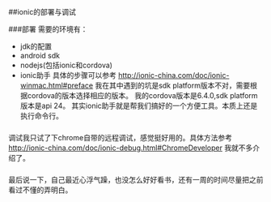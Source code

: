 ##ionic的部署与调试


###部署
   需要的环境有：
   + jdk的配置
   + android sdk
   + nodejs(包括ionic和cordova)
   + ionic助手
具体的步骤可以参考  http://ionic-china.com/doc/ionic-winmac.html#preface
我在其中遇到的坑是sdk platform版本不对，需要根据cordova的版本选择相应的版本。
我的cordova版本是6.4.0,sdk platform版本是api 24。 其实ionic助手就是帮我们搞好的一个方便工具。本质上还是执行命令行。

###
调试我只试了下chrome自带的远程调试，感觉挺好用的。具体方法参考
http://ionic-china.com/doc/ionic-debug.html#ChromeDeveloper
我就不多介绍了。

###
最后说一下，自己最近心浮气躁，也没怎么好好看书，还有一周的时间尽量把之前看过不懂的弄明白。
